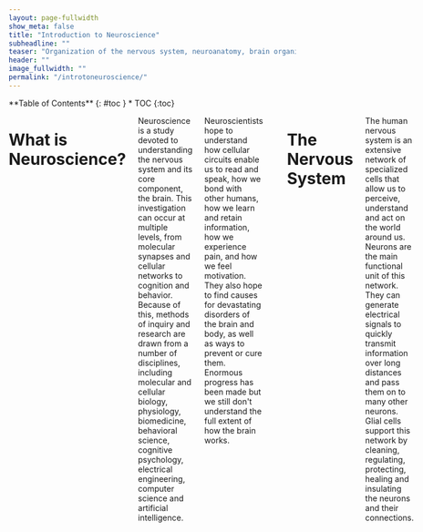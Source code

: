 ```yaml
---
layout: page-fullwidth
show_meta: false
title: "Introduction to Neuroscience"
subheadline: ""
teaser: "Organization of the nervous system, neuroanatomy, brain organization and the fundamental systems of the brain."
header: ""
image_fullwidth: ""
permalink: "/introtoneuroscience/"
---
```

<div class="row">
<div class="medium-4 medium-push-8 columns" markdown="1">
<div class="panel radius" markdown="1">
**Table of Contents**
{: #toc }
*  TOC
{:toc}
</div>
</div><!-- /.medium-4.columns -->


<div class="medium-8 medium-pull-4 columns" markdown="1">

# What is Neuroscience?
Neuroscience is a study devoted to understanding the nervous system and its core component, the brain. This investigation can occur at multiple levels, from molecular synapses and cellular networks to cognition and behavior. Because of this, methods of inquiry and research are drawn from a number of disciplines, including molecular and cellular biology, physiology, biomedicine, behavioral science, cognitive psychology, electrical engineering, computer science and artificial intelligence.

Neuroscientists hope to understand how cellular circuits enable us to read and speak, how we bond with other humans, how we learn and retain information, how we experience pain, and how we feel motivation. They also hope to find causes for devastating disorders of the brain and body, as well as ways to prevent or cure them. Enormous progress has been made but we still don't understand the full extent of how the brain works.

---
# The Nervous System
The human nervous system is an extensive network of specialized cells that allow us to perceive, understand and act on the world around us. Neurons are the main functional unit of this network. They can generate electrical signals to quickly transmit information over long distances and pass them on to many other neurons. Glial cells support this network by cleaning, regulating, protecting, healing and insulating the neurons and their connections.

At the core of the nervous system, with over 100 trillion connections, is the human brain. Messages are relayed to the brain via the spinal cord, which runs down through the back and contains threadlike nerves that branch out to every organ and body part.

The nervous system is separated in two classes: the central and peripheral nervous systems.

![Divisions of the Nervous Nystem]({{ "/images/introtoneuro/Nerv_1.jpg" | absolute_url }})  
**Divisions of the Nervous System**  
*This work by Cenveo is licensed under a [Creative Commons Attribution 3.0 United States](http://creativecommons.org/licenses/by/3.0/us/)*

<!-- Choose either "your" or "the" when describing things -->
## Central Nervous System (CNS)
The CNS consists of the brain and the spinal cord. It's made of soft delicate tissue but it's well protected by the skull and spinal vertebrae. The blood-brain barrier also prevents many toxins from entering the brain. The CNS acts as the control centre, sending and receiving information to and from muscles, glands, organs and others systems in the body through the Peripheral Nervous System.
---
## Peripheral Nervous System (PNS)
The PNS acts as a relay, transmitting information between the CNS and the rest of the body. Unlike the CNS, the PNS is not protected by the vertebral column and skull, or by the blood–brain barrier, which leaves it exposed to toxins and mechanical injuries.

*The PNS includes a sensory division and a motor division.*

<!-- maybe turn this into a table -->
### Sensory Division
Also known as the afferent (conducting inwards) division, the sensory division receives sensory information from the body and sends it inwards to the CNS.
<!-- go into more detail about where in the body -->

### Motor Division
Also knows as the efferent (conducting outwards) division, the motor division receives information from the CNS and sends it out to the body.
<!-- go into more detail about where in the body -->

---
*The sensory and motor divisions each include a part of the somatic system and the autonomic system.*

### Somatic Nervous System
Sōma means 'body' in Greek so somatic means relating to the body. The somatic system relays information about most of the body's conscious activity to and from the CNS. The somatic sensory receptors receive information from the senses and send it to the CNS while the somatic motor division sends information from the CNS to control the actions of the skeletal muscles.

### Autonomic Nervous System
The autonomic nervous system primarily regulates involuntary or unconscious activity such as heart rate, breathing, pupil dilation, regulating glands and internal organs, blood pressure, digestion, and many other chemical processes that keep our body working. The autonomic sensory receptors receive information from these systems and send it to the CNS while the autonomic motor division sends information from the CNS to these systems. Although the word autonomic (from autonomy) means involuntary or unconscious, some of these activities are perceived and can be controlled consciously.

The autonomic motor division is divided into two complimentary subsystems: the sympathetic system and the parasympathetic system. Each is constantly working to shift the body to more prepared states and more relaxed states. The constant shifting of control between these two systems keeps the body ready for any situation.

#### Sympathetic Nervous System
The Sympathetic Nervous System (SNS) prepares the body to react and expend energy in times of stress. When a potentially threatening experience occurs, the body reacts with what has been called the "fight-or-flight" phenomenon. The sympathetic system quickens the heart rate and breathing to increase oxygen, dilates pupils for better vision, reduces digestion to conserve energy, and prepares the muscles of the body to either defend or escape. This system is not only active for life-threatening situations; a project deadline or an urgent email might be stressful enough to trigger it.

#### Parasympathetic Nervous System
The Parasympathetic Nervous System (PSNS) helps the body "rest-and-digest", conserving energy and maintaining functions under ordinary conditions. It slows the heart rate, stimulates digestion and other metabolic processes. This system is slow acting, unlike its counterpart, and may take several minutes or even longer to get the body back to a relaxed state after a stressful situation.

## Receptors and Effectors
At the farthest branches of this network there are two basic types of neurons: receptors and effectors. Receptors are part of the sensory division as they receive information about changes in the environment. Effectors are part of the motor division as they produce changes in the body which can in turn effect the outside world.

*Below is a diagram showing how signals move through the nervous system*

![Subdivisions of the Nervous System]({{ "/images/introtoneuro/Nerv_2.jpg" | absolute_url }})  
**Subdivisions of the Nervous System**  
*This work by Cenveo is licensed under a [Creative Commons Attribution 3.0 United States](http://creativecommons.org/licenses/by/3.0/us/)*

If you would like to learn more about the nervous system there is an excellent [video series by Crash Course](https://www.youtube.com/watch?v=qPix_X-9t7E) on the topic.

---
# Cellular Components of the Nervous System

![Subdivisions of the Nervous System]({{ "/images/introtoneuro/wellcome_udqg385v.jpg" | absolute_url }}){:height="100px"}
**'Neurons in the brain' by Dr Jonathan Clarke.**
*Credit: [Dr Jonathan Clarke](https://wellcomecollection.org/works/udqg385v). [CC BY](https://creativecommons.org/licenses/by/4.0/)*

## Neurons
Neurons are the cells that form a framework for communication throughout the nervous system. They can come in several shapes and sizes depending on their specialized functions but all neurons will have axons and dendrites that protrude from the cell body.
<!-- include diagram of neuron types -->

### Dendrites
Most neurons have many short dendrites that receive signals, sending them inward towards the cell body as electrical impulses.

### Axons
Most neurons have a single axon that typically sends electrical impulses outwards away from the cell body. Axons can vary in length from extremely short to over 1 m to reach from the base of your spine to your ankle.

### Synapse
Neurons communicate through axon-dendrite and sometimes dendrite-dendrite connections but these protrusions don't actually touch. A small gap exists at this membrane-to-membrane junction point called a synapse. It contains molecular structures, or machines, that control energy by allowing electrical or chemical signals to be rapidly transmitted.

[![SynapseSchematic en](https://upload.wikimedia.org/wikipedia/commons/thumb/3/30/SynapseSchematic_en.svg/512px-SynapseSchematic_en.svg.png)](https://commons.wikimedia.org/wiki/File%3ASynapseSchematic_en.svg "By Thomas Splettstoesser (www.scistyle.com) (Own work) [CC BY-SA 4.0 (https://creativecommons.org/licenses/by-sa/4.0)], via Wikimedia Commons")

## Neuron Communication
Neurons communicate electrochemically. An electrical signal from one neuron's axon will trigger a release of neurotransmitters which bind to channels on another neuron's dendrite. This causes the channels to open and receive positively-charged ions from the synapse. If this increases the charge enough, can trigger an action potential, causing that neuron to send an electrical signal (positive charge) down its own axon.

[![Chemical synapse schema cropped](https://upload.wikimedia.org/wikipedia/commons/thumb/3/30/Chemical_synapse_schema_cropped.jpg/512px-Chemical_synapse_schema_cropped.jpg)](https://commons.wikimedia.org/wiki/File%3AChemical_synapse_schema_cropped.jpg "By user:Looie496 created file, US National Institutes of Health, National Institute on Aging created original \[Public domain\], via Wikimedia Commons")

## Neural Networks
A nervous system emerges from a large assemblage of connected neurons. A nerve impulse can also be transmitted from a sensory receptor cell to a neuron, from a neuron to a set of muscles or an endocrine gland. Any cell that receives a synaptic signal from a neuron may be excited, inhibited, or otherwise modulated.

## Glial Cells
Glial cells mostly act as caretaker cells, supporting the neurons and their connections. There are several different types:

- Astrocytes
- Oligodendrocytes
- Ependymal cells
- Schwann cells
- Satellite cells
- Microglial cells

---
# Neurochemistry
---
## Neurotransmitters
Neurotransmitters are the biochemical messengers, or couriers, of information between cells, released from neurons at the presynaptic nerve terminal to cross through synapses where they may be accepted by a receptor site on the other side. A single neuron will produce several different neurotransmitters. A cascade of specific chemical reactions occurs after a synapse; these specific chemical reactions depend on the presence, absence, or combination of specific receptor types. These reactions affect the neuron with either excitation potential (depolarization) or inhibition potential (hyper-polarization). Excitation makes it more likely that an action potential will fire; inhibition makes it less likely that an action potential will fire. Neurotransmitters and their receptors influence behavior, learning, emotions, and sleep.

Following is a condensed list of neurotransmitters involved in the many functions of our bodies:

|  **Neurotransmitter** | **Role** |
| ------ | ----------- |
| Acetylcholine | Acetylcholine is a very widely distributed excitatory neurotransmitter that triggers voluntary muscle contraction and stimulates the excretion of certain hormones. It is involved in wakefulness, attentiveness, learning, memory, sleep, anger, aggression, sexuality, and thirst. |
| Dopamine  | Dopamine correlates with movement, attention, and learning. Dopamine is  involved in controlling movement and posture. It also modulates mood and plays a central role in positive reinforcement and dependency. |
| Norepinephrine | Norepinephrine is associated with alertness. neurotransmitter that is important for attentiveness, emotions, sleeping, dreaming, and learning. Norepinephrine is also associated with the "fight or flight" response. |
| Serotonin  | Serotonin plays a role in mood, sleep, appetite, and impulsive and aggressive behavior. |
| GABA (Gamma-Amino Butyric Acid) | GABA is the major inhibitory neurotransmitter in the CNS, contributing to motor control, anxiety regulation, vision, and many other cortical functions. |
| Endorphins | Involved in pain relief and feelings of pleasure and contentedness. |

---
##  Neuroreceptors
Neuroreceptors are structures on the surface or inside of cells that recognize and bind to specific neurotransmitters, hormones, or psychotropic drugs. The bind created by neuroreceptors acts with either excitatory or inhibitory action potential. Once bound, the receptor often changes shape, causing a chemical cascade of cellular action. These cellular actions can alter which genes are turned on or off and can make the cell more or less likely to release its own neurotransmitters. Each type of neurotransmitter might have multiple receptors, each with a different role to play. A distinct role of each neurotransmitter is determined by exactly which neurotransmitter is present and where it is connecting.

(note: neuroreceptors are also known as neurotransmitter receptors, neuron receptor sites, receptor sites, or receptors.)

---
# Neuroanatomy and Brain Organization
---
## Introduction to Neuroanatomy and Brain Organization
Recently it has become possible to understand, in much detail, the complex processes that occur within different areas and sections of our brain. This section introduces the anatomical makeup of our brain and its connected systems.  In the following section we will learn how the brain is organized, and the functional purposes of different brain regions. We look at the surface anatomy of the human brain, its internal structure, and the overall organization of sensory and motor systems in the brainstem and spinal cord. Though a complete lesson of neuroanatomy is worthy of a thick textbook full of elaborate illustrations, common terminology used in neuroscientific research is highlighted below.

---
## Introduction to Brain Individuality
It is important to note that no two human brains are exactly alike. Just as we recognize that individual fingerprints are specifically and uniquely formed, we must also recognize that brains are the same way; this adds to the continued complexity of studying the human brain. As an example in uniqueness, no two cortices of the brain are folded or pleated exactly the same way to the same measurements. With continued scientific research and better understanding, scientists who study the brain are moving away from a historical “one size fits all” brain model. Someday this new approach to brain research, along with other leading concepts such as precision research and neuroplasticity potential, may lead to a different understanding of the brain and future bespoke brain treatments.

---
## What is the Brain?
One of the most fascinating and wondrous things in the universe exists within each of us: our brain. Considering everything our brain does, it is incredibly compact, weighing just 3 pounds packed with 100 billion neurons that give us the ability to sense, see, hear, smell, move, think, laugh, cry, speak, read, and remember. Our brain is uniquely structured with many sections and folds that provide it with enough surface area necessary to process and store all of the body's important information.

<div style="width:100%;height:0;padding-bottom:100%;position:relative;"><iframe src="https://giphy.com/embed/ZqAHKwHhVWOk0" width="100%" height="100%" style="position:absolute" frameBorder="0" class="giphy-embed" allowFullScreen></iframe></div>
**Rotating Skull and Brain** *[via Giphy](https://giphy.com/gifs/brain-ZqAHKwHhVWOk0)*

---
## The Basics
Neuroscientists use common neuroanatomical terms to denote location, organization, and function. Here we introduce the basics.
Perched on top of the spinal column, the brain is the epicenter of the human nervous system. It is the largest part of the central nervous system (CNS) and made up of three general areas: the brainstem, the cerebellum, and the cerebral cortex. The brainstem is involved with autonomic control of processes like breathing and heart rate as well as conduction of information to and from the peripheral nervous system, the nerves and ganglia found outside the brain and spinal cord. The cerebellum, adjacent to the brainstem, is responsible for balance and coordination of movement. Resting above these structures, the cerebral cortex quickly perceives, analyzes, and responds to information from the world around us. It handles sensory perception and processing as well as higher-level cognitive functions like perception, memory, and decision-making. These three areas work together seamlessly in healthy individuals, allowing the brain to coordinate necessary functions and behaviors from breathing to spatial navigation.

The cerebral cortex is divided into two hemispheres connected by the [corpus callosum](https://en.wikipedia.org/wiki/Corpus_callosum), a bridge of wide, flat neural fibers that act as communication relays between the two sides. While several popular books suggest this lateralization is important to function, most cognitive processes are represented by activation in both hemispheres. The exception is language - both [Broca’s Area](https://en.wikipedia.org/wiki/Broca%27s_area), an area important to language syntax, and [Wernicke’s Area](https://en.wikipedia.org/wiki/Wernicke%27s_area), a region critical to language content, reside on the left side of the brain. Otherwise, the two hemispheres are nearly symmetrical and each one is further subdivided into four major lobes: the [occipital](https://en.wikipedia.org/wiki/Occipital_lobe), the [temporal](https://en.wikipedia.org/wiki/Temporal_lobe), the [parietal](https://en.wikipedia.org/wiki/Parietal_lobe), and the [frontal](https://en.wikipedia.org/wiki/Frontal_lobe).

---
## Brain Lobes
Four lobes are used to denote specific anatomical locations within the brain: [Frontal Lobe](https://en.wikipedia.org/wiki/Frontal_lobe), [Occipital Lobe](https://en.wikipedia.org/wiki/Occipital_lobe), [Parietal Lobe](https://en.wikipedia.org/wiki/Parietal_lobe), and [Temporal Lobe](https://en.wikipedia.org/wiki/Temporal_lobe). These lobes, or anatomical locations of the brain, are referred to when examining different brain functions.

*There are 4 Lobes of the Brain*

|  **Brain Lobe** | **Location and Role** |
| ------ | ----------- |
| Frontal | The large frontal lobe extends from behind the forehead back to the parietal lobe. It is the control center for executive functions including reasoning, decision-making, expressive language, higher level cognitive processes, orientation (person, place, time, and situation integration of sensory information), and the planning and execution of movement, or motor behavior. The Frontal Lobe can be referred to as the Motor Cortex. |
| Parietal  | Above the temporal lobe and adjacent to the occipital lobe, the parietal lobe houses the somatosensory cortex and plays an important role in touch and spatial navigation, including the processing of touch, pressure, temperature, and pain. The Parietal Lobe can be referred to as the Somatosensory Cortex. |
| Occipital | The occipital lobe, located at the back of the brain, is the control center for the primary visual cortex, the brain region responsible for processing and interpreting visual information. The Occipital Lobe can be referred to as the Visual Cortex. |
| Temporal | Reaching from the temple back towards the occipital lobe, the temporal lobe is a major processing center for receptive language, memory and emotion. The Temporal Lobe can be referred to as the Auditory Cortex. |

---
## Folds and Grooves
The cortex is an extended piece of neural tissue, gathered and pleated to fit inside the skull cavity. Each pleat has a bump and a fold groove, the [gyrus](https://en.wikipedia.org/wiki/Gyrus) and the [sulcus](https://en.wikipedia.org/wiki/Sulcus_(neuroanatomy)).

As we have mentioned previously, no two brain cortexes are folded in the same exact way. Yet several of these folds are large and pronounced enough to merit specific names. They are used to specify location—but also may be referred to in discussions of function.

For example, the [lateral sulcus](https://en.wikipedia.org/wiki/Lateral_sulcus) is the inner fold that separates the temporal lobe from the frontal lobe. Adjacent to the lateral sulcus is the [temporal gyrus](https://en.wikipedia.org/wiki/Temporal_lobe). Both this groove and fold house the primary auditory cortex, where the brain processes sound information. [Wernicke’s Area](https://en.wikipedia.org/wiki/Wernicke%27s_area), the brain region critical to processing language, also resides on the temporal gyrus.

{% include youtube_embed.html id="dAIQeTeMJ-I" %}  
**BCI Lab’s “Glass Brain” - a 3D Brain Visualisation** *[via Neuroscape](https://neuroscape.ucsf.edu/technology/#glass-brain)*

---
## 3 Sections of the Brain: Forebrain, Midbrain, Hindbrain
The brain is made up of three main sections: the forebrain, the midbrain, and the hindbrain. Different studies may refer to specific activations in the superior frontal, middle frontal, and inferior frontal gyri in the frontal lobes.

In studies of motor function, mentions of primary motor cortex may also refer to a location between the precentral gyrus and the central sulcus at the top of the brain. Contrary to popular lay-press usage, the terms lobe and gyrus are not interchangeable. References to gyri and sulci can help give a more specific location on a particular lobe of the cortex.

For further reading, see lessons on [The Human Brain](https://en.wikipedia.org/wiki/Human_brain), [Regions of the Human Brain](https://en.wikipedia.org/wiki/List_of_regions_in_the_human_brain), [Outline of the Human Brain](https://en.wikipedia.org/wiki/Outline_of_the_human_brain), and [Functional Specialization of the Brain](https://en.wikipedia.org/wiki/Functional_specialization_(brain)).

---
### Forebrain
The forebrain is the largest and most complex part of the brain. It consists of the cerebrum and a few other structures beneath it. The forebrain is the forward-most portion of the brain, controlling body temperature, reproductive functions, eating, sleeping, and any display of emotions.

The cerebrum is the folded and grooved area of the brain typically shown in illustrations of the brain. The cerebrum contains information that influences intelligence, personality, emotion, feelings, memory,  speech, and movement. Four lobes of the cerebrum are assigned to the processing of these specific types of information: the frontal, parietal, temporal, and occipital.

The cerebrum also can be divided into two [right and left hemisphere halves](https://en.wikipedia.org/wiki/Cerebral_hemisphere#Hemisphere_lateralization), which are connected in the middle by a band of nerve fibers called the [corpus callosum](https://en.wikipedia.org/wiki/Corpus_callosum). The [corpus callosum](https://en.wikipedia.org/wiki/Corpus_callosum) enables the two hemispheres to communicate.

The outer layer of the cerebrum is called the [cortex](https://en.wikipedia.org/wiki/Cortex); this outer layer is also known as [grey matter](https://en.wikipedia.org/wiki/Grey_matter) of the brain. Information collected by the five senses comes into the brain from the spinal cord to the cortex, to be directed to other parts of the nervous system for further processing.

Located in the inner part of the forebrain are the [thalamus](https://en.wikipedia.org/wiki/Thalamus), [hypothalamus](https://en.wikipedia.org/wiki/Hypothalamus), and the [pituitary gland](https://en.wikipedia.org/wiki/Pituitary_gland). The thalamus carries messages from the sensory organs like the eyes, ears, nose, and fingers to the cortex. The hypothalamus controls activities of the autonomic nervous system, regulating neurohormones and influencing pituitary hormones, and controlling body temperature, tiredness, sleep, circadian rhythms, hunger, thirst, and behaviors related to parenting attachment. The pituitary gland secretes hormones that control thyroid glands and metabolism, blood pressure, some functions of sex organs, as well as some aspects of pregnancy and growth, childbirth, nursing, water/salt concentration at the kidneys, temperature regulation and pain relief.

---
### Midbrain
The [midbrain](https://en.wikipedia.org/wiki/Midbrain) is considered part of the brainstem, located underneath the middle of the forebrain, and acting as a master coordinator for messages between the brain and the spinal cord. The midbrain is our [Dopamine](https://en.wikipedia.org/wiki/Dopamine) production center.  Primarily, the midbrain relays information related to vision, hearing, and motor control, as well as sleep/wake cycles, alertness, arousal, excitation, motivation, habituation and regulation of body temperature. The human midbrain shares general architecture with the most ancient of vertebrates.

---
### Hindbrain
The [hindbrain](https://en.wikipedia.org/wiki/Hindbrain) sits underneath the back end of the cerebrum, including the [cerebellum](https://en.wikipedia.org/wiki/Cerebellum), [pons](https://en.wikipedia.org/wiki/Pons), and [medulla](https://en.wikipedia.org/wiki/Medulla). The cerebellum is sometimes called the ["little brain"](https://en.wikipedia.org/wiki/Cerebellum) because it looks like a small version of the cerebrum; it is responsible for balance, movement, and coordination. The pons and the medulla, make up the [brainstem](https://en.wikipedia.org/wiki/Brainstem), along with the midbrain. Together, the pons, medulla, and midbrain coordinate all of the brain's messages, and control many of the body's automatic functions such as  heart beats, breathing, blinking, digestion, and blood pressure.

---
## Brodmann Areas and Talairach Coordinates
(currently editing)

---
## Grey and White Matter
The brain is made up of both grey and white matter. Grey matter consists of the cell bodies and dendrites of the neurons, as well as supporting cells called astroglia and oligodendrocytes. White matter, however, is made up of mostly of axons sheathed in myelin, an insulating-type material that helps cells propagate signals more quickly. It’s the myelin that gives the white matter its lighter color.
For many years, neuroscientists believed white matter was simply a support resource for gray matter. However, recent studies show that white matter architecture is important in supporting cognitive processes like learning and memory.

---
## Connections Between the Sections
When studying the brain, it is important to emphasizes the importance of collaborative connections and networks.

The size and structure of our neocortex, or frontal lobes, represents the most recent biological evolution of the human brain. The neocortex works to help us make sense of the world around us by closely collaborating with the subcortical brain areas near the brainstem. Subcortical brain structures share information in both a bottom-up and top-down fashion with the neocortex.

Typically the brain and spinal cord act together; however, there are some actions, such as those associated with pain reflexes, where the spinal cord acts before the information enters the brain for processing.

Modern neuroimaging research is no longer focused on functional segregation, or the localization of function to a single area of the brain. Today, researchers are using new techniques to follow tracts of neurons that connect networks of brain areas to better understand how they work together to determine human behavior.

<div style="width:100%;height:0;padding-bottom:60%;position:relative;"><iframe src="https://giphy.com/embed/xT0BKr4MvHdohFTe6s" width="100%" height="100%" style="position:absolute" frameBorder="0" class="giphy-embed" allowFullScreen></iframe></div>
*Connecting Neurons [via Giphy](https://giphy.com/gifs/uofcalifornia-brain-neuroscience-neurons-xT0BKr4MvHdohFTe6s)*

---
# Functional Systems of the Brain
---
Through our senses, our brains are provided with information about light, sound, temperature, body part orientation and position, pressure of the atmosphere around us, the chemicals in our bloodstream, and more. Our senses collect and transfer information to our brains where it is used to determine what actions we should take. Our brains process this raw data in order to extract information about our environmental situations. Next our brains combine the processed information with information about our current needs and past memories. On the basis of results, our brains generate motor response patterns. These signal-processing tasks require intricate interplay between a variety of functional systems.

The function of our centralized brain is to coherently control our actions; our brains allow groups of muscles to be collaboratively activated in complex patterns, and stimuli influencing one part of the body to evoke responses in other parts, while at the same time preventing different parts of the body from acting at cross-purposes to each other.

---
## Sensory Systems and Perception
This section introduces the neural foundations of sensory perception, where our sense of self relates to stimuli in the world around us. Our senses are useful in our daily lives because of the processing that happens in our brains. Sensory stimuli enters our neurological systems as physical energy absorbed from the world around us; this energy is then converted into neural signals to be processed in the brain, eventually revealing sensory experiences in our lives.

At a very basic level, sensory systems are made up of receptors, neural pathways, and parts of the brain involved in sensory perception. Each sensory system begins with specialized receptor cells. Commonly recognized sensory systems include the following five: vision, hearing, taste, smell, and touch.

### Sight and Vision
Every sight we experience is the result of light entering the eye and forming an upside-down image on the retina layer of our eye. Our retina contains photoreceptors, light detecting cells that transform the light into nerve signals for the brain. The cortex of the brain receives the nerve signals, flips the images right-side up, and tells us what we are seeing so as to make sense of each vision experience, allowing us to react to what we see.

### Hearing
Every sound we hear is the result of sound waves entering our ears and causing our eardrums to vibrate. These vibrations transfer along the middle ear and are converted into nerve signals which are received and processed by the cortex. The cortex helps us make sense of each sound experience, allowing us to react to what we hear.

### Taste and Smell
Every taste we experience is the result of small groups of sensory cells on our tongue, our taste buds, reacting to chemicals in foods and sending messages to the areas in the cortex responsible for receiving and processing taste.  Every smell we experience is the result of olfactory cells in our nostrils reacting to chemicals we breathe in, sending messages to the areas in the cortex responsible for receiving and processing smell. Our cortex processes and narrates taste and smell experience for us, allowing us to react to what we taste and smell.

#### Pain and Touch
Every time we experience pain or touch, it is the result of  more than 4 million sensory receptors on the skin absorbing information related to temperature, texture, pressure, and pain. Simply put, our sensory receptors send this information to our cortex for processing, allowing us to react to what we sense through our skin.

More in-depth information on the topic of senses and reaction can be found by reading advanced lessons on [Sensory-Motor Coupling](https://en.wikipedia.org/wiki/Sensory-motor_coupling), etc.

---
## Motor Systems
This section introduces the neural foundations of our motor systems, examining at a very basic level the organization and function of the brain as well as the spinal mechanisms that govern voluntary bodily movement. Motor systems are areas of the brain that are involved in initiating body movement. Except for the muscles that control the eye, which are driven by nuclei in the midbrain, all the voluntary muscles in the body are directly innervated by motor neurons in the spinal cord and hindbrain.

---
### Body Movement and Motor Control
Movement and motor control is the process by which we use our brain to stimulate and coordinate the muscles and limbs involved in the performance of a motor skill.  Our neurological Motor System is necessary for interaction with the world, supporting basic balance and stability as well as physical action and reaction through body movement. At a very basic level, we absorb sensory information to determine the appropriate muscle and joint activation to move or act. Body movement requires not only muscles, mechanics, and physical coordination, but also neurological information processing and cognition. The Central Nervous System and the Musculoskeletal System interact cooperatively to control and support body movement.   

More in-depth information on the topic of motor systems involved in body movement can be found by reading advanced lessons on [The Motor System](https://en.wikipedia.org/wiki/Motor_system), [Motor Coordination](https://en.wikipedia.org/wiki/Motor_coordination), [Motor Control](https://en.wikipedia.org/wiki/Motor_control), [Motor Cortex](https://en.wikipedia.org/wiki/Motor_cortex), and [Spinal Mechanisms of Motor Control](https://en.wikipedia.org/wiki/Motor_control).

---
## Arousal and Sleep Cycles
As humans we alternate between sleeping and waking cycles, arousal and alertness. These cycles are modulated by a network of brain areas and a central biological clock, and can be distinguished by specific brain activity patterns. Activity patterns of our neurons inside this biological clock rise and fall rhythmically, usually on a 24 hour cycle.

---
## Homeostasis
Our ability to regulate our internal environment of our body is known as homeostasis. Maintaining homeostasis is a crucial function of the brain; the part of the brain that plays the greatest role in homeostasis is the hypothalamus. The basic principle that underlies homeostasis is maintaining balance within our body systems in order to survive. Our survival requires maintaining a variety of parameters of bodily state within a limited range of variation: these include temperature, water content, salt concentration in the bloodstream, blood glucose levels, blood oxygen level, etc.  

The hypothalamus receives input from sensors located in the lining of blood vessels, conveying information about temperature, sodium level, glucose level, blood oxygen level, and other parameters. These hypothalamic nuclei send output signals to motor areas that can generate actions to rectify deficiencies. Some of the outputs also go to the pituitary gland, which secretes hormones into the bloodstream, where they circulate throughout the body and induce changes in cellular activity.

---
## Cognition Systems and Brain Development
Learning is a complex function of the brain. Almost all animals are capable of modifying their behavior as a result of experience. Because behavior is driven by brain activity, changes in behavior must somehow correspond to changes inside the brain.

---
### Intelligence, Learning and Memory

While learning, messages travel repeatedly between our neurons, establishing connections and neural pathways in our brains. Our neuron are finite; all the neurons we will ever have are established at birth. Young brains are highly adaptable and resilient, containing the potential for a lifetime of neural pathways to be forged throughout development. As the brain ages it is more difficult to master new tasks or change established behavior patterns because the brain must work harder to forge new neural pathways. Many scientists believe in the importance of challenging our brains throughout life to learn new things in order to continue forging new neural pathways.

Memory is another complex function of the brain. Everything we learn, experience, or sense is first processed in the cortex. If this information is important enough to transfer into long-term memory storage, it is sent to other regions of the brain such as the amygdala or hippocampus for information retrieval at a later date. As our experiences travel through the brain as messages, neural pathways are created. These neural pathways serve as the foundation of our memory.

Neuroscientists currently distinguish [several types of learning and memory](https://en.wikipedia.org/wiki/Brain#Learning_and_memory) that are implemented by the brain in specific and distinct ways: working memory, episodic memory, semantic memory, instrumental memory, and motor learning.

More in-depth information on the topic of cognitive systems, cognitive neuroscience, and brain development can be found by reading advanced lessons on [Cognition](https://en.wikipedia.org/wiki/Cognition), [Cognitive Neuroscience](https://en.wikipedia.org/wiki/Cognitive_neuroscience), [Cognitive Science](https://en.wikipedia.org/wiki/Cognitive_science), [Cognitive Biology](https://en.wikipedia.org/wiki/Cognitive_biology), [Cognitive Development](https://en.wikipedia.org/wiki/Cognition#Piaget.27s_theory_of_cognitive_development), [Neural Development](https://en.wikipedia.org/wiki/Neural_development),  [Brain Development](https://en.wikipedia.org/wiki/Neural_development#Overview_of_brain_development), [The Brain Prize 2014](http://www.thebrainprize.org/files/4/abbreviated_uk_press_release.pdf), [Cognitive Flexibility](https://en.wikipedia.org/wiki/Cognitive_flexibility), and [Artificial Intelligence](https://en.wikipedia.org/wiki/Artificial_intelligence).

---
## Brain Disease and Disorders
In this section we mention the most common brain disorders and explain at physiological level what is happening to the brain.

---
### Things That Can Go Wrong With the Brain
Sometimes things can go wrong inside the brain. Because the brain is the body’s control center, when something goes wrong with it, it's often serious and can affect many different parts of the body.  In the 21st century, neuroscientists hope not only to uncover the secrets behind our most devastating neurological diseases, but how the brain makes us who we are. Neuroscientists work to understand how the brain affects mental life and behavior, in both health and disease states.  More than 1,000 disorders of the brain and nervous system result in more hospitalizations and lost productivity than any other disease group, including heart disease and cancer. Neurological diseases make up 11 percent of the world’s disease burden. Inherited diseases, brain disorders associated with mental illness, and head injuries all can affect the way the brain works as well as present challenges to the rest of the body for daily activities. Problems that can affect the brain include brain disease, developmental disorders, degenerative disorders, psychiatric disorders, and behavioral disorders. Following are a few examples:

### Brain Tumors
A brain tumor is an abnormal tissue growth in the brain. A tumor in the brain may grow slowly and produce few symptoms until it becomes large, or it can grow and spread rapidly, causing severe and quickly worsening symptoms.

### Concussion and Head Injuries
A concussion is the temporary loss of normal brain function as a result of an internal head injury. An internal head injury could have serious implications. Internal injuries may involve the skull, the blood vessels within the skull, or the brain. Repeated concussions can result in permanent brain injury.

### Cerebral Palsy
Cerebral palsy is the result of a developmental defect or damage to the brain before or during a baby's birth, or during the first few years of a child's life, affecting the motor areas of the brain. A person with cerebral palsy may have average intelligence or can have severe developmental delays or intellectual disability. Cerebral palsy can affect body movement in many different ways, from minor muscle weakness of the arms and legs to more severe motor impairment affecting walking and talking.

### Epilepsy
This condition includes a wide variety of seizure disorders. Seizures involve either specific or more generalized areas of the brain, exhibiting minor to major symptoms with the most extreme cases being uncontrolled movements of the entire body and loss of consciousness. The specific cause is unknown in many cases, although epilepsy can be related to brain injury, tumors, or infections. The tendency to develop epilepsy may be genetic.

### Meningitis and Encephalitis
Meningitis is an inflammation of the coverings of the brain and spinal cord, and encephalitis is an inflammation of the brain tissue.  Both cases of inflammation involve infections of the brain and spinal cord, caused by bacterial or viral infections. Both conditions may cause permanent injury to the brain.

### Mental illness
Mental illnesses are psychological and behavioral in nature and involve a wide range of problems in thought and function. Certain mental illnesses are now known to be linked to structural abnormalities or chemical dysfunction of the brain. Some are inherited. But often the cause is unknown. Injuries to the brain and chronic drug or alcohol abuse also can trigger some mental illnesses. Signs of chronic mental illnesses such as bipolar disorder or schizophrenia may first show up in childhood. Mental illnesses that can be seen in younger people include depression, eating disorders such as bulimia or anorexia nervosa, obsessive-compulsive disorder (OCD), and phobias.

### Neurotransmitter Imbalances
Neurotransmitter imbalances can involve a wide range of problems in thought and function. Following are a few examples of neurotransmitter transmission involved in brain disease and disorder:

- Alzheimer’s Disease (Acetylcholine)
- Parkinson’s Disease tremors and muscular rigidity (Dopamine)
- Schizophrenia (Dopamine)
- Epilepsy (GABA)
- Anxiety Disorders (GABA, Serotonin)
- Huntington’s Disease and trembling (GABA)
- Alzheimer’s Disease and memory malfunctions (Glutamate)
- Manic Depression and mood disorders (Norepinephrine)
- Obsessive Compulsive Disorder (Serotonin)
- Depression (Dopamine, Serotonin)

---
# Frontiers in Neuroscience
---
Neuroscience will transform the 21st century the way that quantum physics did for the 20th century. Even breaking the genetic code was just the beginning in the launch of higher understanding about the human body, and specifically the brain. Understanding the miraculous workings of the brain and the nervous system is the vast mission of the relatively young field of neuroscience. In recent years, research techniques and theoretical advances in neuroscience have expanded tremendously, aided by molecular and cellular studies of individual neurons, neural networks, and imaging of sensory and motor tasks in the brain.  

Better knowledge about brain function is still needed to treat neurological and psychiatric disorders, lessening their impact on individuals, families, and society. With better neuroscience knowledge, we will better understand who we are: our thoughts, emotion, creativity and morality.  We will design who we will be, modifying our abilities, knowledge and ways of being.

<!-- Sections that could be added -->
<!-- Historical Developments in Neuroscience -->
<!-- Neuroimaging: Methods and Techniques -->
<!-- Human Genome and Other Technological Advancements -->
<!-- Multidisciplinary Approaches to Neuroscience -->

---
# References
---
Lesson will review and expand upon topics covered within the following resources:

[“Neuroanatomy”.](https://www.coursera.org/learn/medical-neuroscience#) *Duke University, Coursera*.
[“Medical Neuroscience”.](https://www.coursera.org/learn/medical-neuroscience) *Duke University, Coursera*.
[“Intro to Neuroscience”.](https://ocw.mit.edu/courses/brain-and-cognitive-sciences/9-01-introduction-to-neuroscience-fall-2007/index.htm) *MIT OCW*. 2007
[“The Fundamentals of Neuroscience”.](https://www.mcb80x.org/) *Harvard University, HarvardX Neuroscience and EdX*.
[“Neuroscience Online”.](http://neuroscience.uth.tmc.edu/index.htm) *Department of Neurobiology, McGovern Medical School at UTHealth*.
[“Big Ideas in Neuroscience”.](https://neuroscience.stanford.edu/initiatives/big-ideas-neuroscience) *Stanford University Neurosciences Institute*.
[“What is Neuroscience?”.](https://www.mcgill.ca/neuroscience/neuroscience) *McGill University Dept of Neuroscience*.
[“Brain Facts”.](http://www.brainfacts.org/about-neuroscience/brain-facts-book/) *BrainFacts.org*
["Neuroscience: The Science of the Brain".](http://brain.mcmaster.ca/BrainBee/Neuroscience.Science.of.the.Brain.pdf) *British Neuroscience Association & European Dana Alliance for the Brain. Richard Morris (University of Edinburgh) and Marianne Fillenz (University of Oxford)*. 2003.
[“Scanning the Brain”.](http://www.apa.org/action/resources/research-in-action/scan.aspx) *American Psychological Association*.
[“About Neuroscience”.](https://www.sfn.org/about/about-neuroscience) *Society for Neuroscience*.
[“Neuroscience”.](http://www.kavlifoundation.org/neuroscience) *The Kavli Foundation*.
[“Fundamentals to Neuroscience”.](https://en.wikiversity.org/wiki/Fundamentals_of_Neuroscience) *Wikiversity*.
["History + Timeline, Brain and Cognitive Sciences".](https://bcs.mit.edu/about-bcs/history-timeline) *MIT*. 2002
["History of Neuroscience".](https://faculty.washington.edu/chudler/hist.html) *University of Washington*. 2014.
["A Timeline of Neuroscience".](http://serendip.brynmawr.edu/bb/kinser/timeline.html) *Serendip Studio, Bryn Mawr College*. 2000.


</div> <!-- end of content column -->
</div> <!-- end of row -->
